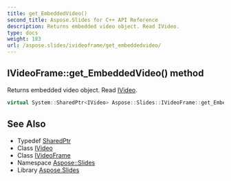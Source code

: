 ```yaml
---
title: get_EmbeddedVideo()
second_title: Aspose.Slides for C++ API Reference
description: Returns embedded video object. Read IVideo.
type: docs
weight: 183
url: /aspose.slides/ivideoframe/get_embeddedvideo/
---
```

## IVideoFrame::get_EmbeddedVideo() method


Returns embedded video object. Read [IVideo](../../ivideo/).

```cpp
virtual System::SharedPtr<IVideo> Aspose::Slides::IVideoFrame::get_EmbeddedVideo()=0
```

## See Also

* Typedef [SharedPtr](../../../system/sharedptr/)
* Class [IVideo](../../ivideo/)
* Class [IVideoFrame](../)
* Namespace [Aspose::Slides](../../)
* Library [Aspose.Slides](../../../)
